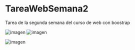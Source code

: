 # TareaWebSemana2
Tarea de la segunda semana del curso de web con boostrap

![imagen](https://user-images.githubusercontent.com/64447003/90431659-ff371800-e08e-11ea-88b0-931c5d19d788.png)
![imagen](https://user-images.githubusercontent.com/64447003/90431701-0d853400-e08f-11ea-9018-92232a08b497.png)

![imagen](https://user-images.githubusercontent.com/64447003/90431738-1c6be680-e08f-11ea-81c8-49c6b471e57b.png)
